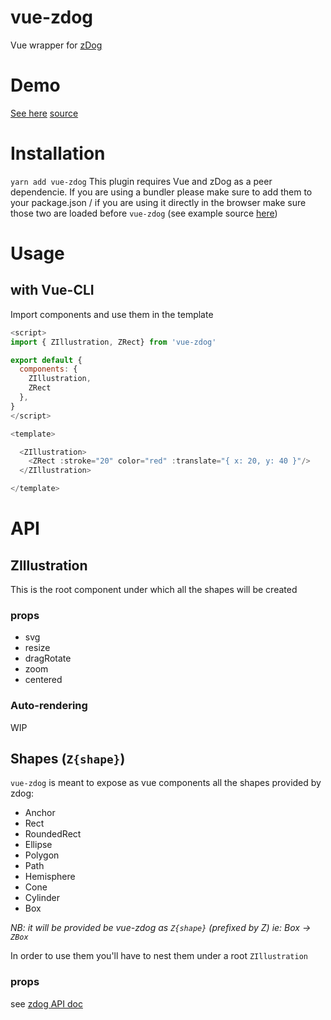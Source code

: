 # vue-zdog
Vue wrapper for [zDog](https://github.com/metafizzy/zdog)

# Demo
[See here](https://alexandrebonaventure.github.io/vue-zdog)
[source](https://github.com/AlexandreBonaventure/vue-zdog/blob/master/examples/index.html)

# Installation
`yarn add vue-zdog`
This plugin requires Vue and zDog as a peer dependencie. If you are using a bundler please make sure to add them to your package.json / if you are using it directly in the browser make sure those two are loaded before `vue-zdog` (see example source [here](https://github.com/AlexandreBonaventure/vue-zdog/blob/master/examples/index.html))

# Usage

## with Vue-CLI

Import components and use them in the template
```js
<script>
import { ZIllustration, ZRect} from 'vue-zdog'

export default {
  components: {
    ZIllustration, 
    ZRect
  },
}
</script>

<template>

  <ZIllustration>
    <ZRect :stroke="20" color="red" :translate="{ x: 20, y: 40 }"/>
  </ZIllustration>

</template>
```

# API

## ZIllustration
This is the root component under which all the shapes will be created

### props
- svg
- resize
- dragRotate
- zoom
- centered

### Auto-rendering
WIP

## Shapes (`Z{shape}`)

`vue-zdog` is meant to expose as vue components all the shapes provided by zdog:
- Anchor
- Rect
- RoundedRect
- Ellipse
- Polygon
- Path
- Hemisphere
- Cone
- Cylinder
- Box

_NB: it will be provided be vue-zdog as `Z{shape}` (prefixed by Z) ie: Box -> `ZBox`_

In order to use them you'll have to nest them under a root `ZIllustration`

### props
see [zdog API doc](https://zzz.dog/shapes)
